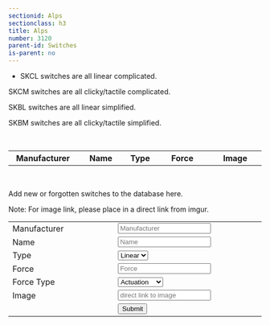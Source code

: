 ```yaml
---
sectionid: Alps
sectionclass: h3
title: Alps
number: 3120
parent-id: Switches
is-parent: no
---
```

- SKCL switches are all linear complicated.

SKCM switches are all clicky/tactile complicated.

SKBL switches are all linear simplified.

SKBM switches are all clicky/tactile simplified.

<br>

<table id = 'AlpsSwitchTable'>
<tr>
    <th width = '18%' height = '18%'>Manufacturer</th>
    <th width = '16%' height = '16%'>Name</th>
	<th width = '10%' height = '10%'>Type</th>
    <th width = '18%' height = '18%'>Force</th>
	<th width = '18%' height = '18%'>Image</th>
  </tr>
</table>

<br>

Add new or forgotten switches to the database here. 
<br>

Note: For image link, please place in a direct link from imgur.
<br>
<table id = 'AddSwitchTable'>
<tr>
    <td width = '18%'>Manufacturer</td>
	<td width = '18%'><input type="text" id="AlpsSwitchM" placeholder = 'Manufacturer'></td>
</tr>
<tr>	
    <td width = '16%'>Name</td>
	<td width = '16%'><input type="text" id="AlpsName" placeholder = 'Name'></td>
</tr>
<tr>
	<td width = '10%'>Type</td>
	<td width = '10%'><select id = 'AlpsType'>
 		<option value="Linear">Linear</option>
  		<option value="Tactile">Tactile</option>
  		<option value="Clicky">Clicky</option>
		</select>
	</td>	
</tr>
<tr>
    <td width = '18%'>Force</td>
	<td width = '18%'><input type="text" id="AlpsForce" placeholder = 'Force'></td>
</tr>
<tr>
	<td width = '18%'>Force Type</td>
	<td width = '10%'><select id = 'AlpsForceType'>
		<option value="Actuation">Actuation</option>
 		<option value="Bottom Out">Bottom Out</option>
		</select>
	</td>
</tr>
<tr>
	<td width = '18%'>Image</td>
	<td width = '18%'><input type="text" id="AlpsImage" placeholder = 'direct link to image'></td>
</tr>
 <tr>
 	<td></td>
	<td width = '5%'><button id = 'AlpsSubmit'>Submit</button></td>
 </tr>
</table>